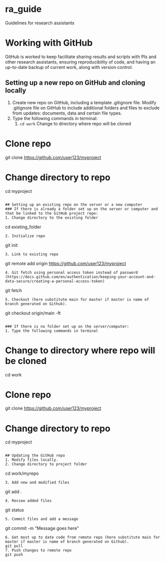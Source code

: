 # ra_guide
Guidelines for research assistants

# Working with GitHub
GitHub is worked to keep facilitate sharing results and scripts with PIs and other research assistants, ensuring reproducibility of code, and having an up-to-date backup of current work, along with version control.
## Setting up a new repo on GitHub and cloning locally
1. Create new repo on GitHub, including a template .gitignore file. Modify .gitignore file on GitHub to include additional folders and files to exclude from updates: documents, data and certain file types.
2. Type the following commands in terminal:
    1. `cd work` Change to directory where repo will be cloned
	
# Clone repo
git clone https://github.com/user123/myproject
# Change directory to repo
cd myproject
``` 

## Setting up an existing repo on the server or a new computer
### If there is already a folder set up on the server or computer and that be linked to the GitHub project repo:
1. Change directory to the existing folder
```
cd existing_folder
``` 
2. Initialize repo
```
git init
``` 
3. Link to existing repo
```
git remote add origin https://github.com/user123/myproject
``` 
4. Git fetch using personal access token instead of password (https://docs.github.com/en/authentication/keeping-your-account-and-data-secure/creating-a-personal-access-token)
```
git fetch
``` 
5. Checkout (here substitute main for master if master is name of branch generated on Github).
```
git checkout origin/main -ft
``` 

### If there is no folder set up on the server/computer:
1. Type the following commands in terminal
```
# Change to directory where repo will be cloned
cd work	
# Clone repo
git clone https://github.com/user123/myproject
# Change directory to repo
cd myproject
``` 

## Updating the GitHub repo
1. Modify files locally.
2. Change directory to project folder
```
cd work/myrepo
``` 
3. Add new and modified files
```
git add .
``` 
4. Review added files
```
git status
``` 
5. Commit files and add a message
```
git commit -m “Message goes here"
``` 
6. Get most up to date code from remote repo (here substitute main for master if master is name of branch generated on Github).
git pull
7. Push changes to remote repo
git push


